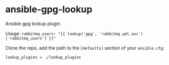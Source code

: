 # ansible-gpg-lookup
Ansible gpg lookup plugin


Usage:
`rabbitmq_users: "{{ lookup('gpg', 'rabbitmq.yml.asc')['rabbitmq_users'] }}"`

Clone the repo, add the path to the `[defaults]` section of your `ansible.cfg`:

`lookup_plugins = ./lookup_plugins`

